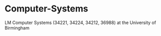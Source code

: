 # Computer-Systems
LM Computer Systems (34221, 34224, 34212, 36988) at the University of Birmingham
